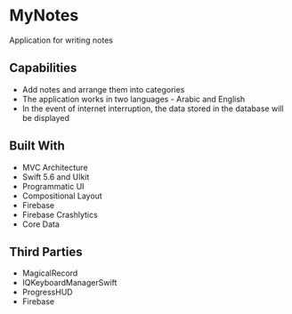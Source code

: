 # MyNotes
Application for writing notes

## Capabilities
+ Add notes and arrange them into categories
+ The application works in two languages - Arabic and English
+ In the event of internet interruption, the data stored in the database will be displayed

## Built With
+ MVC Architecture
+ Swift 5.6 and UIkit
+ Programmatic UI 
+ Compositional Layout
+ Firebase
+ Firebase Crashlytics
+ Core Data

## Third Parties
+ MagicalRecord
+ IQKeyboardManagerSwift
+ ProgressHUD
+ Firebase

